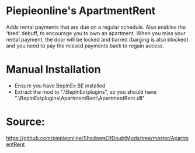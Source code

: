 # Piepieonline's ApartmentRent

Adds rental payments that are due on a regular schedule. Also enables the 'tired' debuff, to encourage you to own an apartment.
When you miss your rental payment, the door will be locked and barred (barging is also blocked) and you need to pay the missed payments back to regain access.


# Manual Installation

* Ensure you have BepInEx BE installed
* Extract the mod to ".\BepInEx\plugins\", so you should have ".\BepInEx\plugins\ApartmentRent\ApartmentRent.dll"

# Source:

https://github.com/piepieonline/ShadowsOfDoubtMods/tree/master/ApartmentRent